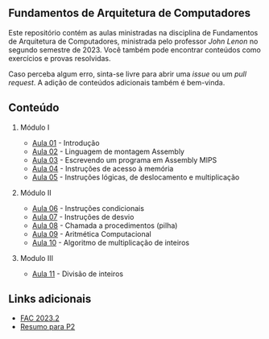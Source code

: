 ## Fundamentos de Arquitetura de Computadores

Este repositório contém as aulas ministradas na disciplina de Fundamentos de Arquitetura de Computadores, ministrada pelo professor *John Lenon* no segundo semestre de 2023. Você também pode encontrar conteúdos como exercícios e provas resolvidas.

Caso perceba algum erro, sinta-se livre para abrir uma *issue* ou um *pull request*. A adição de conteúdos adicionais também é bem-vinda.

## Conteúdo

1. Módulo I
    - [Aula 01](aulas/aula01/notes.md) - Introdução
    - [Aula 02](aulas/aula02/notes.md) - Linguagem de montagem Assembly
    - [Aula 03](aulas/aula03/notes.md) - Escrevendo um programa em Assembly MIPS
    - [Aula 04](aulas/aula04/notes.md) - Instruções de acesso à memória
    - [Aula 05](aulas/aula05/notes.md) - Instruções lógicas, de deslocamento e multiplicação

2. Módulo II
    - [Aula 06](aulas/aula06/notes.md) - Instruções condicionais
    - [Aula 07](aulas/aula07/notes.md) - Instruções de desvio
    - [Aula 08](aulas/aula08/notes.md) - Chamada a procedimentos (pilha)
    - [Aula 09](aulas/aula09/notes.md) - Aritmética Computacional
    - [Aula 10](aulas/aula10/notes.md) - Algoritmo de multiplicação de inteiros

3. Modulo III
    - [Aula 11](aulas/aula11/notes.md) - Divisão de inteiros
    
## Links adicionais
- [FAC 2023.2](https://bobfacul.notion.site/FAC-2023-2-353cfca0cb2f46ffb582119ece234fa4)
- [Resumo para P2](https://lyrical-bush-3b9.notion.site/Resumo-para-P2-FAC-7d0fc88f5f384bada5023d01e84c12f5)